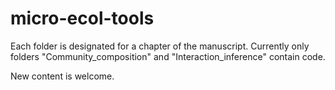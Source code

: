 # micro-ecol-tools

Each folder is designated for a chapter of the manuscript. Currently only folders "Community_composition" and "Interaction_inference" contain code.

New content is welcome.

